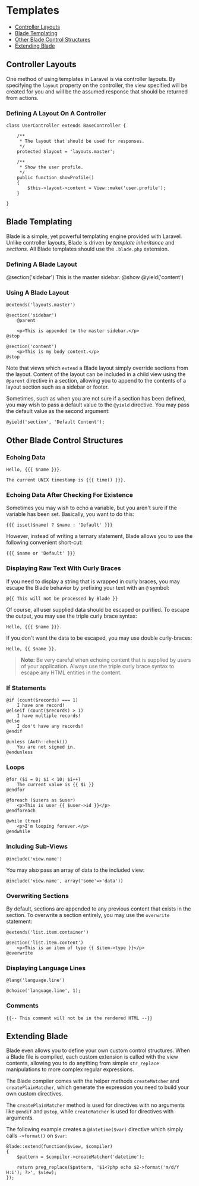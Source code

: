 # Templates

* [Controller Layouts](templates.md#controller-layouts)
* [Blade Templating](templates.md#blade-templating)
* [Other Blade Control Structures](templates.md#other-blade-control-structures)
* [Extending Blade](templates.md#extending-blade)

## Controller Layouts

One method of using templates in Laravel is via controller layouts. By specifying the `layout` property on the controller, the view specified will be created for you and will be the assumed response that should be returned from actions.

### Defining A Layout On A Controller

```text
class UserController extends BaseController {

    /**
     * The layout that should be used for responses.
     */
    protected $layout = 'layouts.master';

    /**
     * Show the user profile.
     */
    public function showProfile()
    {
        $this->layout->content = View::make('user.profile');
    }

}
```

## Blade Templating

Blade is a simple, yet powerful templating engine provided with Laravel. Unlike controller layouts, Blade is driven by _template inheritance_ and _sections_. All Blade templates should use the `.blade.php` extension.

### Defining A Blade Layout

 @section\('sidebar'\) This is the master sidebar. @show @yield\('content'\)

### Using A Blade Layout

```text
@extends('layouts.master')

@section('sidebar')
    @parent

    <p>This is appended to the master sidebar.</p>
@stop

@section('content')
    <p>This is my body content.</p>
@stop
```

Note that views which `extend` a Blade layout simply override sections from the layout. Content of the layout can be included in a child view using the `@parent` directive in a section, allowing you to append to the contents of a layout section such as a sidebar or footer.

Sometimes, such as when you are not sure if a section has been defined, you may wish to pass a default value to the `@yield` directive. You may pass the default value as the second argument:

```text
@yield('section', 'Default Content');
```

## Other Blade Control Structures

### Echoing Data

```text
Hello, {{{ $name }}}.

The current UNIX timestamp is {{{ time() }}}.
```

### Echoing Data After Checking For Existence

Sometimes you may wish to echo a variable, but you aren't sure if the variable has been set. Basically, you want to do this:

```text
{{{ isset($name) ? $name : 'Default' }}}
```

However, instead of writing a ternary statement, Blade allows you to use the following convenient short-cut:

```text
{{{ $name or 'Default' }}}
```

### Displaying Raw Text With Curly Braces

If you need to display a string that is wrapped in curly braces, you may escape the Blade behavior by prefixing your text with an `@` symbol:

```text
@{{ This will not be processed by Blade }}
```

Of course, all user supplied data should be escaped or purified. To escape the output, you may use the triple curly brace syntax:

```text
Hello, {{{ $name }}}.
```

If you don't want the data to be escaped, you may use double curly-braces:

```text
Hello, {{ $name }}.
```

> **Note:** Be very careful when echoing content that is supplied by users of your application. Always use the triple curly brace syntax to escape any HTML entities in the content.

### If Statements

```text
@if (count($records) === 1)
    I have one record!
@elseif (count($records) > 1)
    I have multiple records!
@else
    I don't have any records!
@endif

@unless (Auth::check())
    You are not signed in.
@endunless
```

### Loops

```text
@for ($i = 0; $i < 10; $i++)
    The current value is {{ $i }}
@endfor

@foreach ($users as $user)
    <p>This is user {{ $user->id }}</p>
@endforeach

@while (true)
    <p>I'm looping forever.</p>
@endwhile
```

### Including Sub-Views

```text
@include('view.name')
```

You may also pass an array of data to the included view:

```text
@include('view.name', array('some'=>'data'))
```

### Overwriting Sections

By default, sections are appended to any previous content that exists in the section. To overwrite a section entirely, you may use the `overwrite` statement:

```text
@extends('list.item.container')

@section('list.item.content')
    <p>This is an item of type {{ $item->type }}</p>
@overwrite
```

### Displaying Language Lines

```text
@lang('language.line')

@choice('language.line', 1);
```

### Comments

```text
{{-- This comment will not be in the rendered HTML --}}
```

## Extending Blade

Blade even allows you to define your own custom control structures. When a Blade file is compiled, each custom extension is called with the view contents, allowing you to do anything from simple `str_replace` manipulations to more complex regular expressions.

The Blade compiler comes with the helper methods `createMatcher` and `createPlainMatcher`, which generate the expression you need to build your own custom directives.

The `createPlainMatcher` method is used for directives with no arguments like `@endif` and `@stop`, while `createMatcher` is used for directives with arguments.

The following example creates a `@datetime($var)` directive which simply calls `->format()` on `$var`:

```text
Blade::extend(function($view, $compiler)
{
    $pattern = $compiler->createMatcher('datetime');

    return preg_replace($pattern, '$1<?php echo $2->format('m/d/Y H:i'); ?>', $view);
});
```

